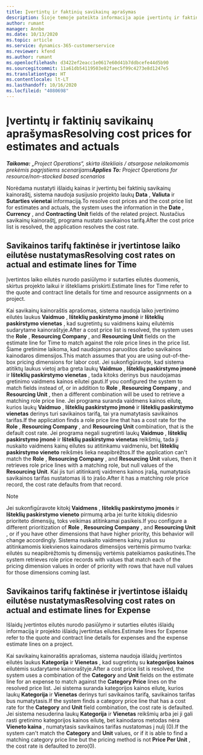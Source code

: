 ```yaml
---
title: Įvertintų ir faktinių savikainų aprašymas
description: Šioje temoje pateikta informacija apie įvertintų ir faktinių savikainų aprašymą.
author: rumant
manager: Annbe
ms.date: 10/13/2020
ms.topic: article
ms.service: dynamics-365-customerservice
ms.reviewer: kfend
ms.author: rumant
ms.openlocfilehash: d3422ef2eacc1e0617e60d41b7ddbcefe44d5b90
ms.sourcegitcommit: 11a61db54119503e82faec5f99c4273e8d1247e5
ms.translationtype: HT
ms.contentlocale: lt-LT
ms.lasthandoff: 10/16/2020
ms.locfileid: "4080698"
---
```

# <a name="resolving-cost-prices-for-estimates-and-actuals"></a><span data-ttu-id="4ab9b-103">Įvertintų ir faktinių savikainų aprašymas</span><span class="sxs-lookup"><span data-stu-id="4ab9b-103">Resolving cost prices for estimates and actuals</span></span>

<span data-ttu-id="4ab9b-104">_**Taikoma:** „Project Operations“, skirta ištekliais / atsargose nelaikomomis prekėmis pagrįstiems scenarijams_</span><span class="sxs-lookup"><span data-stu-id="4ab9b-104">_**Applies To:** Project Operations for resource/non-stocked based scenarios_</span></span>

<span data-ttu-id="4ab9b-105">Norėdama nustatyti išlaidų kainas ir įvertintų bei faktinių savikainų kainoraštį, sistema naudoja susijusio projekto laukų **Data** , **Valiuta** ir **Sutarties vienetai** informaciją.</span><span class="sxs-lookup"><span data-stu-id="4ab9b-105">To resolve cost prices and the cost price list for estimates and actuals, the system uses the information in the **Date** , **Currency** , and **Contracting Unit** fields of the related project.</span></span> <span data-ttu-id="4ab9b-106">Nustačius savikainų kainoraštį, programa nustato savikainos tarifą.</span><span class="sxs-lookup"><span data-stu-id="4ab9b-106">After the cost price list is resolved, the application resolves the cost rate.</span></span>

## <a name="resolving-cost-rates-on-actual-and-estimate-lines-for-time"></a><span data-ttu-id="4ab9b-107">Savikainos tarifų faktinėse ir įvertintose laiko eilutėse nustatymas</span><span class="sxs-lookup"><span data-stu-id="4ab9b-107">Resolving cost rates on actual and estimate lines for Time</span></span>

<span data-ttu-id="4ab9b-108">Įvertintos laiko eilutės nurodo pasiūlymo ir sutarties eilutės duomenis, skirtus projekto laikui ir ištekliams priskirti.</span><span class="sxs-lookup"><span data-stu-id="4ab9b-108">Estimate lines for Time refer to the quote and contract line details for time and resource assignments on a project.</span></span>

<span data-ttu-id="4ab9b-109">Kai savikainų kainoraštis aprašomas, sistema naudoja laiko įvertinimo eilutės laukus **Vaidmuo** , **Išteklių paskirstymo įmonė** ir **Išteklių paskirstymo vienetas** , kad sugretintų su vaidmens kainų eilutėmis sudarytame kainoraštyje.</span><span class="sxs-lookup"><span data-stu-id="4ab9b-109">After a cost price list is resolved, the system uses the **Role** , **Resourcing Company** , and **Resourcing Unit** fields on the estimate line for Time to match against the role price lines in the price list.</span></span> <span data-ttu-id="4ab9b-110">Šiame gretinime laikoma, kad naudojamos paruoštos darbo savikainos kainodaros dimensijos.</span><span class="sxs-lookup"><span data-stu-id="4ab9b-110">This match assumes that you are using out-of-the-box pricing dimensions for labor cost.</span></span> <span data-ttu-id="4ab9b-111">Jei sukonfigūravote, kad sistema atitiktų laukus vietoj arba greta laukų **Vaidmuo** , **Išteklių paskirstymo įmonė** ir **Išteklių paskirstymo vienetas** , tada kitoks derinys bus naudojamas gretinimo vaidmens kainos eilutei gauti.</span><span class="sxs-lookup"><span data-stu-id="4ab9b-111">If you configured the system to match fields instead of, or in addition to **Role** , **Resourcing Company** , and **Resourcing Unit** , then a different combination will be used to retrieve a matching role price line.</span></span> <span data-ttu-id="4ab9b-112">Jei programa suranda vaidmens kainos eilutę, kurios laukų **Vaidmuo** , **Išteklių paskirstymo įmonė** ir **Išteklių paskirstymo vienetas** derinys turi savikainos tarifą, tai yra numatytasis savikainos tarifas.</span><span class="sxs-lookup"><span data-stu-id="4ab9b-112">If the application finds a role price line that has a cost rate for the **Role** , **Resourcing Company** , and **Resourcing Unit** combination, that is the default cost rate.</span></span> <span data-ttu-id="4ab9b-113">Jei programa negali sugretinti laukų **Vaidmuo** , **Išteklių paskirstymo įmonė** ir **Išteklių paskirstymo vienetas** reikšmių, tada ji nuskaito vaidmens kainų eilutes su atitinkamu vaidmeniu, bet **Išteklių paskirstymo vieneto** reikšmės lieka neapibrėžtos.</span><span class="sxs-lookup"><span data-stu-id="4ab9b-113">If the application can't match the **Role** , **Resourcing Company** , and **Resourcing Unit** values, then it retrieves role price lines with a matching role, but null values of the **Resourcing Unit**.</span></span> <span data-ttu-id="4ab9b-114">Kai jis turi atitinkantį vaidmens kainos įrašą, numatytasis savikainos tarifas nustatomas iš to įrašo.</span><span class="sxs-lookup"><span data-stu-id="4ab9b-114">After it has a matching role price record, the cost rate defaults from that record.</span></span> 

> [!NOTE]
> <span data-ttu-id="4ab9b-115">Jei sukonfigūravote kitokį **Vaidmens** , **Išteklių paskirstymo įmonės** ir **Išteklių paskirstymo vieneto** pirmumą arba jei turite kitokių didesnio prioriteto dimensijų, toks veikimas atitinkamai pasikeis.</span><span class="sxs-lookup"><span data-stu-id="4ab9b-115">If you configure a different prioritization of **Role** , **Resourcing Company** , and **Resourcing Unit** , or if you have other dimensions that have higher priority, this behavior will change accordingly.</span></span> <span data-ttu-id="4ab9b-116">Sistema nuskaito vaidmens kainų įrašus su atitinkamomis kiekvienos kainodaros dimensijos vertėmis pirmumo tvarka: eilutės su neapibrėžtomis tų dimensijų vertėmis pateikiamos paskutinės.</span><span class="sxs-lookup"><span data-stu-id="4ab9b-116">The system retrieves role price records with values that match each of the pricing dimension values in order of priority with rows that have null values for those dimensions coming last.</span></span>

## <a name="resolving-cost-rates-on-actual-and-estimate-lines-for-expense"></a><span data-ttu-id="4ab9b-117">Savikainos tarifų faktinėse ir įvertintose išlaidų eilutėse nustatymas</span><span class="sxs-lookup"><span data-stu-id="4ab9b-117">Resolving cost rates on actual and estimate lines for Expense</span></span>

<span data-ttu-id="4ab9b-118">Išlaidų įvertintos eilutės nurodo pasiūlymo ir sutarties eilutės išlaidų informaciją ir projekto išlaidų įvertintas eilutes.</span><span class="sxs-lookup"><span data-stu-id="4ab9b-118">Estimate lines for Expense refer to the quote and contract line details for expenses and the expense estimate lines on a project.</span></span>

<span data-ttu-id="4ab9b-119">Kai savikainų kainoraštis aprašomas, sistema naudoja išlaidų įvertintos eilutės laukus **Kategorija** ir **Vienetas** , kad sugretintų su **kategorijos kainos** eilutėmis sudarytame kainoraštyje.</span><span class="sxs-lookup"><span data-stu-id="4ab9b-119">After a cost price list is resolved, the system uses a combination of the **Category** and **Unit** fields on the estimate line for an expense to match against the **Category Price** lines on the resolved price list.</span></span> <span data-ttu-id="4ab9b-120">Jei sistema suranda kategorijos kainos eilutę, kurios laukų **Kategorija** ir **Vienetas** derinys turi savikainos tarifą, savikainos tarifas bus numatytasis.</span><span class="sxs-lookup"><span data-stu-id="4ab9b-120">If the system finds a category price line that has a cost rate for the **Category** and **Unit** field combination, the cost rate is defaulted.</span></span> <span data-ttu-id="4ab9b-121">Jei sistema nesuderina laukų **Kategorija** ir **Vienetas** reikšmių arba jei ji gali rasti gretinimo kategorijos kainos eilutę, bet kainodaros metodas nėra **Vieneto kaina** , numatytasis savikainos tarifas nustatomas į nulį (0).</span><span class="sxs-lookup"><span data-stu-id="4ab9b-121">If the system can't match the **Category** and **Unit** values, or if it is able to find a matching category price line but the pricing method is not **Price Per Unit** , the cost rate is defaulted to zero(0).</span></span>
